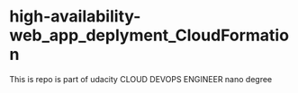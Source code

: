 # high-availability-web_app_deplyment_CloudFormation
This is repo is part of udacity CLOUD DEVOPS ENGINEER nano degree
